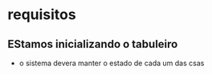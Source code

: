 # requisitos

## EStamos inicializando o tabuleiro

* o sistema devera manter o estado de cada um das csas
